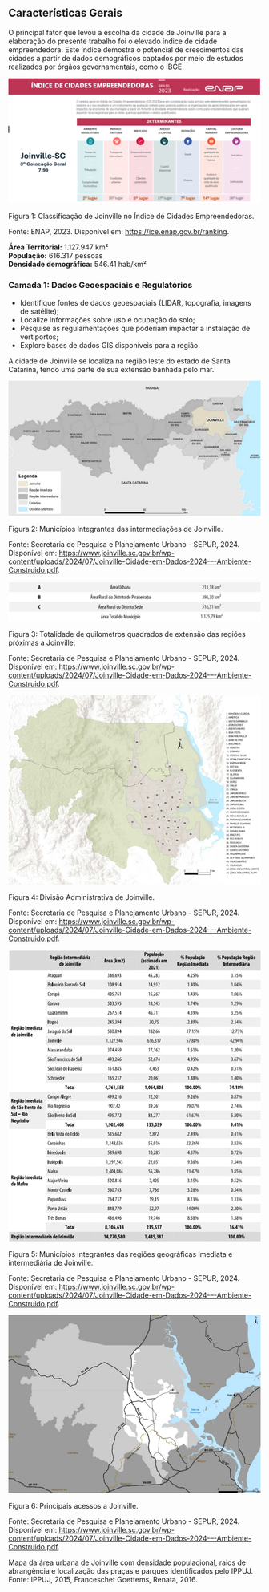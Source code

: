 ## Características Gerais
O principal fator que levou a escolha da cidade de Joinville para a elaboração do presente trabalho foi o elevado índice de cidade empreendedora. Este índice demostra o potencial de crescimentos das cidades a partir de dados demográficos captados por meio de estudos realizados por órgãos governamentais, como o IBGE.

![Joinville ENAP](imagens/joinvilleenap.png)

Figura 1: Classificação de Joinville no Índice de Cidades Empreendedoras.

Fonte: ENAP, 2023. Disponível em: <https://ice.enap.gov.br/ranking>.

**Área Territorial:** 1.127.947 km²  
**População:** 616.317 pessoas  
**Densidade demográfica:** 546.41 hab/km²  

### Camada 1: Dados Geoespaciais e Regulatórios  

- Identifique fontes de dados geoespaciais (LIDAR, topografia, imagens de satélite);  
- Localize informações sobre uso e ocupação do solo;  
- Pesquise as regulamentações que poderiam impactar a instalação de vertiportos;  
- Explore bases de dados GIS disponíveis para a região.  

A cidade de Joinville se localiza na região leste do estado de Santa Catarina, tendo uma parte de sua extensão banhada pelo mar. 

![Localização Joinville](imagens/mapa_sc.png)

Figura 2: Municípios Integrantes das intermediações de Joinville.

Fonte: Secretaria de Pesquisa e Planejamento Urbano - SEPUR, 2024. Disponível em: <https://www.joinville.sc.gov.br/wp-content/uploads/2024/07/Joinville-Cidade-em-Dados-2024-–-Ambiente-Construido.pdf>.


![Joinville ENAP](imagens/areas_joinville.png)

Figura 3: Totalidade de quilometros quadrados de extensão das regiões próximas a Joinville.

Fonte: Secretaria de Pesquisa e Planejamento Urbano - SEPUR, 2024. Disponível em: <https://www.joinville.sc.gov.br/wp-content/uploads/2024/07/Joinville-Cidade-em-Dados-2024-–-Ambiente-Construido.pdf>.

![Joinville ENAP](imagens/areas_joinville2.png)

Figura 4: Divisão Administrativa de Joinville.

Fonte: Secretaria de Pesquisa e Planejamento Urbano - SEPUR, 2024. Disponível em: <https://www.joinville.sc.gov.br/wp-content/uploads/2024/07/Joinville-Cidade-em-Dados-2024-–-Ambiente-Construido.pdf>.


![Joinville ENAP](imagens/tabela_joinville.png)

Figura 5: Municípios integrantes das regiões geográficas imediata e intermediária de Joinville.

Fonte: Secretaria de Pesquisa e Planejamento Urbano - SEPUR, 2024. Disponível em: <https://www.joinville.sc.gov.br/wp-content/uploads/2024/07/Joinville-Cidade-em-Dados-2024-–-Ambiente-Construido.pdf>.


![Joinville ENAP](imagens/principais_acessos.png)

Figura 6: Principais acessos a Joinville.

Fonte: Secretaria de Pesquisa e Planejamento Urbano - SEPUR, 2024. Disponível em: <https://www.joinville.sc.gov.br/wp-content/uploads/2024/07/Joinville-Cidade-em-Dados-2024-–-Ambiente-Construido.pdf>.



Mapa da área urbana de Joinville com densidade populacional, raios de abrangência e localização das praças e parques identificados pelo IPPUJ. Fonte: IPPUJ, 2015, Franceschet Goettems, Renata, 2016.